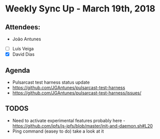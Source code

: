 # Weekly Sync Up - March 19th, 2018

## Attendees:

- João Antunes
- [ ] Luís Veiga
- [x] David Dias

## Agenda

- Pulsarcast test harness status update
 - https://github.com/JGAntunes/pulsarcast-test-harness
 - https://github.com/JGAntunes/pulsarcast-test-harness/issues/

## TODOS
- Need to activate experimental features probably here - https://github.com/ipfs/js-ipfs/blob/master/init-and-daemon.sh#L20
- Ping command (easey to do) take a look at it
